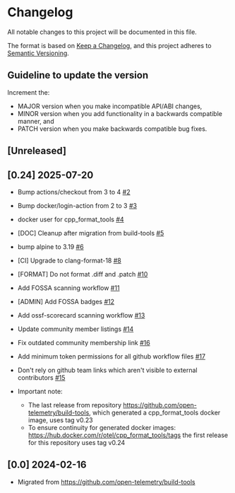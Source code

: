 # Changelog

All notable changes to this project will be documented in this file.

The format is based on [Keep a Changelog](https://keepachangelog.com/en/1.0.0/),
and this project adheres to [Semantic Versioning](https://semver.org/spec/v2.0.0.html).

## Guideline to update the version

Increment the:

* MAJOR version when you make incompatible API/ABI changes,
* MINOR version when you add functionality in a backwards compatible manner, and
* PATCH version when you make backwards compatible bug fixes.

## [Unreleased]

## [0.24] 2025-07-20

* Bump actions/checkout from 3 to 4
  [#2](https://github.com/open-telemetry/cpp-build-tools/pull/2)

* Bump docker/login-action from 2 to 3
  [#3](https://github.com/open-telemetry/cpp-build-tools/pull/3)

* docker user for cpp_format_tools
  [#4](https://github.com/open-telemetry/cpp-build-tools/pull/4)

* [DOC] Cleanup after migration from build-tools
  [#5](https://github.com/open-telemetry/cpp-build-tools/pull/5)

* bump alpine to 3.19
  [#6](https://github.com/open-telemetry/cpp-build-tools/pull/6)

* [CI] Upgrade to clang-format-18
  [#8](https://github.com/open-telemetry/cpp-build-tools/pull/8)

* [FORMAT] Do not format .diff and .patch
  [#10](https://github.com/open-telemetry/cpp-build-tools/pull/10)

* Add FOSSA scanning workflow
  [#11](https://github.com/open-telemetry/cpp-build-tools/pull/11)

* [ADMIN] Add FOSSA badges
  [#12](https://github.com/open-telemetry/cpp-build-tools/pull/12)

* Add ossf-scorecard scanning workflow
  [#13](https://github.com/open-telemetry/cpp-build-tools/pull/13)

* Update community member listings
  [#14](https://github.com/open-telemetry/cpp-build-tools/pull/14)

* Fix outdated community membership link
  [#16](https://github.com/open-telemetry/cpp-build-tools/pull/16)

* Add minimum token permissions for all github workflow files
  [#17](https://github.com/open-telemetry/cpp-build-tools/pull/17)

* Don't rely on github team links which aren't visible to external contributors
  [#15](https://github.com/open-telemetry/cpp-build-tools/pull/15)

* Important note:

  * The last release from repository https://github.com/open-telemetry/build-tools,
    which generated a cpp_format_tools docker image,
    uses tag v0.23
  * To ensure continuity for generated docker images:
    https://hub.docker.com/r/otel/cpp_format_tools/tags
    the first release for this repository uses tag v0.24

## [0.0] 2024-02-16

* Migrated from https://github.com/open-telemetry/build-tools
